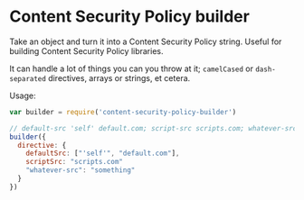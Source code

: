Content Security Policy builder
===============================

Take an object and turn it into a Content Security Policy string. Useful for building Content Security Policy libraries.

It can handle a lot of things you can you throw at it; `camelCased` or `dash-separated` directives, arrays or strings, et cetera.

Usage:

```javascript
var builder = require('content-security-policy-builder')

// default-src 'self' default.com; script-src scripts.com; whatever-src something
builder({
  directive: {
    defaultSrc: ["'self'", "default.com"],
    scriptSrc: "scripts.com"
    "whatever-src": "something"
  }
})
```
